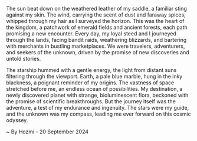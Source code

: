 
The sun beat down on the weathered leather of my saddle, a familiar sting against my skin. The wind, carrying the scent of dust and faraway spices, whipped through my hair as I surveyed the horizon. This was the heart of the kingdom, a patchwork of emerald fields and ancient forests, each path promising a new encounter. Every day, my loyal steed and I journeyed through the lands, facing bandit raids, weathering blizzards, and bartering with merchants in bustling marketplaces. We were travelers, adventurers, and seekers of the unknown, driven by the promise of new discoveries and untold stories.

The starship hummed with a gentle energy, the light from distant suns filtering through the viewport. Earth, a pale blue marble, hung in the inky blackness, a poignant reminder of my origins. The vastness of space stretched before me, an endless ocean of possibilities.  My destination, a newly discovered planet with strange, bioluminescent flora, beckoned with the promise of scientific breakthroughs.  But the journey itself was the adventure, a test of my endurance and ingenuity. The stars were my guide, and the unknown was my compass, leading me ever forward on this cosmic odyssey. 

~ By Hozmi - 20 September 2024
